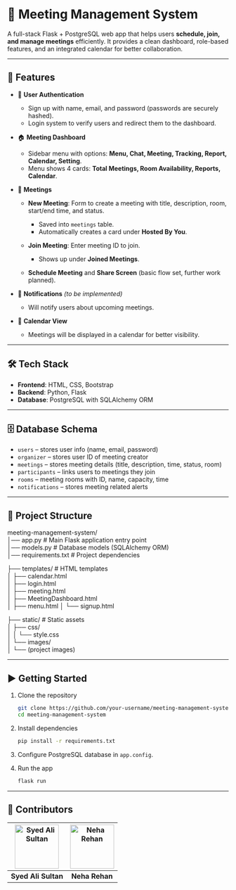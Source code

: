 # 📌 Meeting Management System

A full-stack Flask + PostgreSQL web app that helps users **schedule, join, and manage meetings** efficiently. It provides a clean dashboard, role-based features, and an integrated calendar for better collaboration.

---

## 🚀 Features

* 🔑 **User Authentication**

  * Sign up with name, email, and password (passwords are securely hashed).
  * Login system to verify users and redirect them to the dashboard.

* 🏠 **Meeting Dashboard**

  * Sidebar menu with options: **Menu, Chat, Meeting, Tracking, Report, Calendar, Setting**.
  * Menu shows 4 cards: **Total Meetings, Room Availability, Reports, Calendar**.

* 📅 **Meetings**

  * **New Meeting**: Form to create a meeting with title, description, room, start/end time, and status.

    * Saved into `meetings` table.
    * Automatically creates a card under **Hosted By You**.

  * **Join Meeting**: Enter meeting ID to join.

    * Shows up under **Joined Meetings**.
  * **Schedule Meeting** and **Share Screen** (basic flow set, further work planned).

* 🔔 **Notifications** *(to be implemented)*

  * Will notify users about upcoming meetings.

* 📆 **Calendar View** 

  * Meetings will be displayed in a calendar for better visibility.

---

## 🛠️ Tech Stack

* **Frontend**: HTML, CSS, Bootstrap
* **Backend**: Python, Flask
* **Database**: PostgreSQL with SQLAlchemy ORM

---

## 🗄️ Database Schema

* `users` – stores user info (name, email, password)
* `organizer` – stores user ID of meeting creator
* `meetings` – stores meeting details (title, description, time, status, room)
* `participants` – links users to meetings they join
* `rooms` – meeting rooms with ID, name, capacity, time
* `notifications` – stores meeting related alerts 

---
## 📂 Project Structure

meeting-management-system/  
│── app.py                # Main Flask application entry point  
│── models.py             # Database models (SQLAlchemy ORM)  
│── requirements.txt      # Project dependencies  

├── templates/            # HTML templates  
│   ├── calendar.html  
│   ├── login.html  
│   ├── meeting.html  
│   ├── MeetingDashboard.html  
│   ├── menu.html
│   └── signup.html  

├── static/               # Static assets  
│   ├── css/  
│   │   └── style.css  
│   └── images/  
│       └── (project images)  

---

## ▶️ Getting Started

1. Clone the repository

   ```bash
   git clone https://github.com/your-username/meeting-management-system.git
   cd meeting-management-system
   ```

2. Install dependencies

   ```bash
   pip install -r requirements.txt
   ```

3. Configure PostgreSQL database in `app.config`.

4. Run the app

   ```bash
   flask run
   ```

---

## 👥 Contributors  

| [<img src="https://github.com/alishah18105.png" width="100px;" alt="Syed Ali Sultan"/>](https://github.com/alishah18105) | [<img src="https://github.com/neharehan2005.png" width="100px;" alt="Neha Rehan"/>](https://github.com/neharehan2005) |
|:---:|:---:|
| **Syed Ali Sultan** | **Neha Rehan** |
